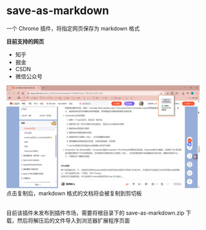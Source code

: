 # save-as-markdown
一个 Chrome 插件，将指定网页保存为 markdown 格式

**目前支持的网页**
- 知乎
- 掘金
- CSDN
- 微信公众号


![](./public/screen.jpg)
点击复制后，markdown 格式的文档将会被复制到剪切板

<br />
目前该插件未发布到插件市场，需要将根目录下的 save-as-markdown.zip 下载，然后将解压后的文件导入到浏览器扩展程序页面